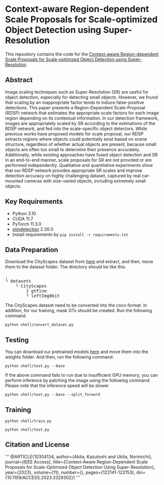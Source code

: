 # Context-aware Region-dependent Scale Proposals for Scale-optimized Object Detection using Super-Resolution
This repository contains the code for the [Context-aware Region-dependent Scale Proposals for Scale-optimized Object Detection using Super-Resolution]()


## Abstract

Image scaling techniques such as Super-Resolution (SR) are useful for object detection, especially for detecting small objects. However, we found that scaling by an inappropriate factor tends to induce false-positive detections. This paper presents a Region-Dependent Scale-Proposal (RDSP) network that estimates the appropriate scale factors for each image region depending on its contextual information. In our detection framework, images are appropriately scaled by SR according to the estimations of the RDSP network, and fed into the scale-specific object detectors. While previous works have proposed models for scale proposal, our RDSP extracts regions where objects could potentially exist based on scene structure, regardless of whether actual objects are present, because small objects are often too small to determine their presence accurately. Additionally, while existing approaches have fused object detection and SR in an end-to-end manner, scale proposals for SR are not provided or are performed independently. Qualitative and quantitative experiments show that our RDSP network provides appropriate SR scales and improve detection accuracy on highly challenging dataset, captured by real car-mounted cameras with size-varied objects, including extremely small objects.


## Key Requirements

- Python 3.10
- CUDA 11.7
- PyTorch 11.3.0
- [mmdetection](https://github.com/open-mmlab/mmdetection) 2.26.0
- Install requirements by `pip install -r requirements.txt`


## Data Preparation

Download the CityScapes dataset from [here](https://www.cityscapes-dataset.com/) and extract, and then, move them to the dataset folder. The directory should be like this.

<pre>
.
└ datasets
    └ CityScapes
        ├ gtFine
        └ leftImg8bit
</pre>

The CityScapes dataset need to be converted into the coco format. In addition, for our training, mask GTs should be created. Run the following command.

```
python shell/convert_dataset.py
```

## Testing

You can download our pretrained models [here]() and move them into the weights folder. And then, run the following command.

```
python shell/test.py --base
```

If the above command fails to run due to insufficient GPU memory, you can perform inference by patching the image using the following command. Please note that the inference speed will be slower.

```
python shell/test.py --base --split_forward
```

## Training



```
python shell/train.py
```

```
python shell/test.py
```


## Citation and License

'''
@ARTICLE{10304134,
  author={Akita, Kazutoshi and Ukita, Norimichi},
  journal={IEEE Access},
  title={Context-Aware Region-Dependent Scale Proposals for Scale-Optimized Object Detection Using Super-Resolution},
  year={2023},
  volume={11},
  number={},
  pages={122141-122153},
  doi={10.1109/ACCESS.2023.3329302}}
'''